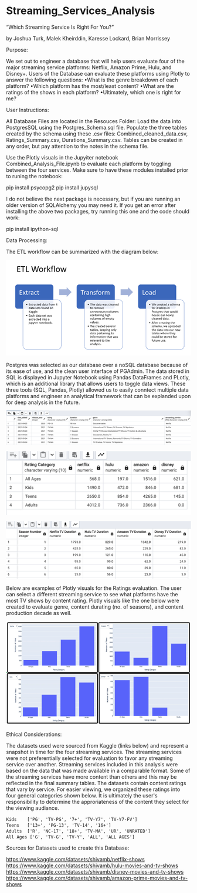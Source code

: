 # Streaming_Services_Analysis

“Which Streaming Service Is Right For You?”

by Joshua Turk, Malek Kheirddin, Karesse Lockard, Brian Morrissey

Purpose:

We set out to engineer a database that will help users evaluate four of the major streaming service platforms: Netflix, Amazon Prime, Hulu, and Disney+. Users of the Database can evaluate these platforms using Plotly to answer the following questions:
    •What is the genre breakdown of each platform?
    •Which platform has the most/least content?
    •What are the ratings of the shows in each platform?
    •Ultimately, which one is right for me?


User Instructions:

All Database Files are located in the Resouces Folder: Load the data into PostgresSQL using the Postgres_Schema.sql file. Populate the three tables created by the schema using these .csv files: Combined_cleaned_data.csv, Ratings_Summary.csv, Durations_Summary.csv. Tables can be created in any order, but pay attention to the notes in the schema file. 

Use the Plotly visuals in the Jupyiter notebook Combined_Analysis_File.ipynb to evaluate each platform by toggling between the four services.
Make sure to have these modules installed prior to runing the notebook:

pip install psycopg2
pip install jupysql 

I do not believe the next package is necessary, but if you are running an older version of SQLAlchemy you may need it. If you get an error after installing the above two packages, try running this one and the code should work:

pip install ipython-sql

Data Processing:

The ETL workflow can be summarized with the diagram below:

![alt text](/Images/ETL.png)


Postgres was selected as our database over a noSQL database because of its ease of use, and the clean user interface of PGAdmin. The data stored in SQL is displayed in Jupyter Notebook using Pandas DataFrames and PLotly, which is an additional library that allows users to toggle data views. These three tools (SQL, Pandas, Plotly) allowed us to easily conntect multiple data platforms and engineer an analytical framework that can be explanded upon for deep analysis in the future.

![Combined Streaming Dataset](/Images/Combined%20Dataset.png)


![Ratings Summary](/Images/Ratings.png)


![Durations Summary](/Images/duration.png)



Below are examples of Plotly visuals for the Ratings evaluation. The user can select a different streaming service to see what platforms have the most TV shows by content rating. Plotly visuals like the one below were created to evaluate genre, content durating (no. of seasons), and content production decade as well.

![Plotly - TV Show Content Ratings by Platform](/Images/Plotly%20Ratings%20.png)




Ethical Considerations:

The datasets used were sourced from Kaggle (links below) and represent a snapshot in time for the four streaming services. The streaming services were not preferentially selected for evaluation to favor any streaming service over another. Streaming services included in this analysis were based on the data that was made available in a comparable format. Some of the streaming services have more content than others and this may be reflected in the final summary tables. The datasets contain content ratings that vary by service. For easier viewing, we organized these ratings into four general categories shown below. It is ultimately the user's responsibility to determine the approriateness of the content they select for the viewing audiance.

    Kids    ['PG', 'TV-PG', '7+', 'TV-Y7', 'TV-Y7-FV'] 
    Teens   ['13+', 'PG-13', 'TV-14', '16+']
    Adults  ['R', 'NC-17', '18+', 'TV-MA', 'UR', 'UNRATED']
    All Ages ['G', 'TV-G', 'TV-Y', 'ALL', 'ALL AGES']




Sources for Datasets used to create this Database:

https://www.kaggle.com/datasets/shivamb/netflix-shows
https://www.kaggle.com/datasets/shivamb/hulu-movies-and-tv-shows
https://www.kaggle.com/datasets/shivamb/disney-movies-and-tv-shows
https://www.kaggle.com/datasets/shivamb/amazon-prime-movies-and-tv-shows
